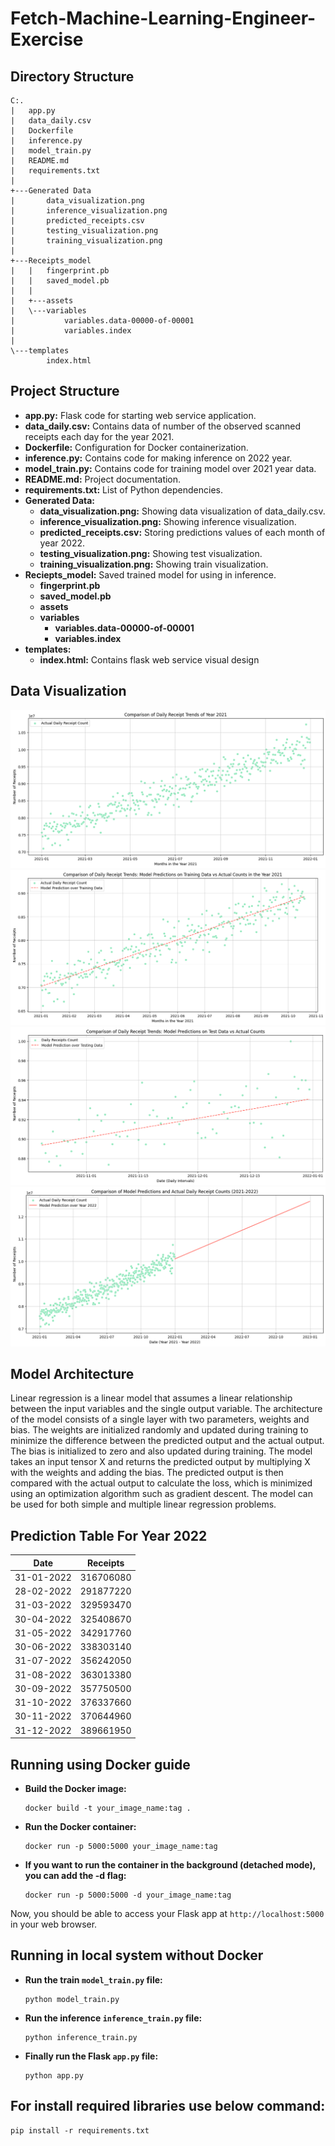 # Fetch-Machine-Learning-Engineer-Exercise

## Directory Structure
```
C:.
|   app.py
|   data_daily.csv
|   Dockerfile
|   inference.py
|   model_train.py
|   README.md
|   requirements.txt
|   
+---Generated Data
|       data_visualization.png
|       inference_visualization.png
|       predicted_receipts.csv
|       testing_visualization.png
|       training_visualization.png
|       
+---Receipts_model
|   |   fingerprint.pb
|   |   saved_model.pb
|   |   
|   +---assets
|   \---variables
|           variables.data-00000-of-00001
|           variables.index
|           
\---templates
        index.html
```        
## Project Structure
- **app.py:** Flask code for starting web service application.
- **data_daily.csv:** Contains data of number of the observed scanned receipts each day for the year 2021.
- **Dockerfile:** Configuration for Docker containerization.
- **inference.py:** Contains code for making inference on 2022 year.
- **model_train.py:** Contains code for training model over 2021 year data.
- **README.md:** Project documentation.
- **requirements.txt:** List of Python dependencies.
- **Generated Data:**
  - **data_visualization.png:** Showing data visualization of data_daily.csv.
  - **inference_visualization.png:** Showing inference visualization.
  - **predicted_receipts.csv:** Storing predictions values of each month of year 2022.
  - **testing_visualization.png:** Showing test visualization.
  - **training_visualization.png:** Showing train visualization.
- **Reciepts_model:** Saved trained model for using in inference.
  - **fingerprint.pb**
  - **saved_model.pb**
  - **assets**
  - **variables**
    - **variables.data-00000-of-00001**
    - **variables.index**
- **templates:**
  - **index.html:** Contains flask web service visual design
## Data Visualization
![Display Image](https://github.com/Janmejay1998/Fetch-Machine-Learning-Engineer-Exercise/blob/main/Generated%20Data/data_visualization.png)
![Display Image](https://github.com/Janmejay1998/Fetch-Machine-Learning-Engineer-Exercise/blob/main/Generated%20Data/training_visualization.png)
![Display Image](https://github.com/Janmejay1998/Fetch-Machine-Learning-Engineer-Exercise/blob/main/Generated%20Data/testing_visualization.png)
![Display Image](https://github.com/Janmejay1998/Fetch-Machine-Learning-Engineer-Exercise/blob/main/Generated%20Data/inference_visualization.png)

## Model Architecture

Linear regression is a linear model that assumes a linear relationship between the input variables and the single output variable. The architecture of the model consists of a single layer with two parameters, weights and bias. The weights are initialized randomly and updated during training to minimize the difference between the predicted output and the actual output. The bias is initialized to zero and also updated during training. The model takes an input tensor X and returns the predicted output by multiplying X with the weights and adding the bias. The predicted output is then compared with the actual output to calculate the loss, which is minimized using an optimization algorithm such as gradient descent. The model can be used for both simple and multiple linear regression problems.

## Prediction Table For Year 2022

| Date       | Receipts  |  
|------------|-----------|
| 31-01-2022 | 316706080 |   
| 28-02-2022 | 291877220 |   
| 31-03-2022 | 329593470 |   
| 30-04-2022 | 325408670 |   
| 31-05-2022 | 342917760 |   
| 30-06-2022 | 338303140 |  
| 31-07-2022 | 356242050 |   
| 31-08-2022 | 363013380 |   
| 30-09-2022 | 357750500 |   
| 31-10-2022 | 376337660 |   
| 30-11-2022 | 370644960 |   
| 31-12-2022 | 389661950 |   

## Running using Docker guide
- **Build the Docker image:**
  ```
  docker build -t your_image_name:tag .
  ```
- **Run the Docker container:**
  ```
  docker run -p 5000:5000 your_image_name:tag
  ```
- **If you want to run the container in the background (detached mode), you can add the -d flag:**
  ```
  docker run -p 5000:5000 -d your_image_name:tag
  ```
Now, you should be able to access your Flask app at `http://localhost:5000` in your web browser.

## Running in local system without Docker
- **Run the train `model_train.py` file:**
  ```
  python model_train.py
  ```
- **Run the inference `inference_train.py` file:**
  ```
  python inference_train.py
  ```
- **Finally run the Flask `app.py` file:**
  ```
  python app.py
  ```
## For install required libraries use below command:
```
pip install -r requirements.txt
```

